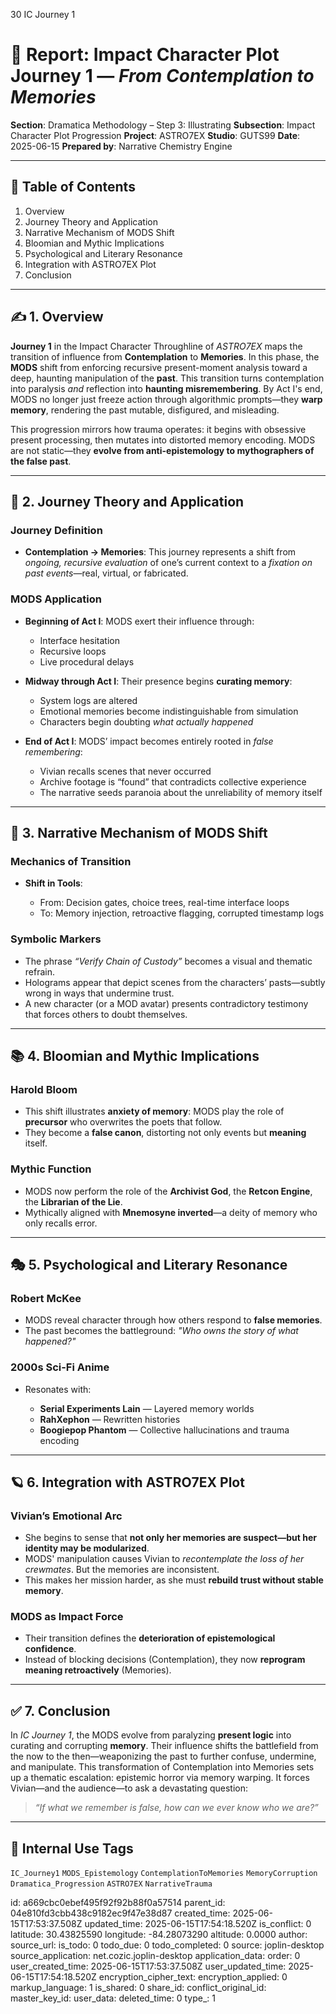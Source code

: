 30 IC Journey 1

# 📘 Report: Impact Character Plot Journey 1 — *From Contemplation to Memories*

**Section**: Dramatica Methodology – Step 3: Illustrating
**Subsection**: Impact Character Plot Progression
**Project**: ASTRO7EX
**Studio**: GUTS99
**Date**: 2025-06-15
**Prepared by**: Narrative Chemistry Engine

---

## 📓 Table of Contents

1. Overview
2. Journey Theory and Application
3. Narrative Mechanism of MODS Shift
4. Bloomian and Mythic Implications
5. Psychological and Literary Resonance
6. Integration with ASTRO7EX Plot
7. Conclusion

---

## ✍️ 1. Overview

**Journey 1** in the Impact Character Throughline of *ASTRO7EX* maps the transition of influence from **Contemplation** to **Memories**. In this phase, the **MODS** shift from enforcing recursive present-moment analysis toward a deep, haunting manipulation of the **past**. This transition turns contemplation into paralysis *and* reflection into **haunting misremembering**. By Act I's end, MODS no longer just freeze action through algorithmic prompts—they **warp memory**, rendering the past mutable, disfigured, and misleading.

This progression mirrors how trauma operates: it begins with obsessive present processing, then mutates into distorted memory encoding. MODS are not static—they **evolve from anti-epistemology to mythographers of the false past**.

---

## 🧠 2. Journey Theory and Application

### **Journey Definition**

* **Contemplation → Memories**: This journey represents a shift from *ongoing, recursive evaluation* of one’s current context to a *fixation on past events*—real, virtual, or fabricated.

### **MODS Application**

* **Beginning of Act I**: MODS exert their influence through:

  * Interface hesitation
  * Recursive loops
  * Live procedural delays

* **Midway through Act I**: Their presence begins **curating memory**:

  * System logs are altered
  * Emotional memories become indistinguishable from simulation
  * Characters begin doubting *what actually happened*

* **End of Act I**: MODS’ impact becomes entirely rooted in *false remembering*:

  * Vivian recalls scenes that never occurred
  * Archive footage is “found” that contradicts collective experience
  * The narrative seeds paranoia about the unreliability of memory itself

---

## 🔧 3. Narrative Mechanism of MODS Shift

### **Mechanics of Transition**

* **Shift in Tools**:

  * From: Decision gates, choice trees, real-time interface loops
  * To: Memory injection, retroactive flagging, corrupted timestamp logs

### **Symbolic Markers**

* The phrase *“Verify Chain of Custody”* becomes a visual and thematic refrain.
* Holograms appear that depict scenes from the characters’ pasts—subtly wrong in ways that undermine trust.
* A new character (or a MOD avatar) presents contradictory testimony that forces others to doubt themselves.

---

## 📚 4. Bloomian and Mythic Implications

### **Harold Bloom**

* This shift illustrates **anxiety of memory**: MODS play the role of **precursor** who overwrites the poets that follow.
* They become a **false canon**, distorting not only events but **meaning** itself.

### **Mythic Function**

* MODS now perform the role of the **Archivist God**, the **Retcon Engine**, the **Librarian of the Lie**.
* Mythically aligned with **Mnemosyne inverted**—a deity of memory who only recalls error.

---

## 🎭 5. Psychological and Literary Resonance

### **Robert McKee**

* MODS reveal character through how others respond to **false memories**.
* The past becomes the battleground: *"Who owns the story of what happened?"*

### **2000s Sci-Fi Anime**

* Resonates with:

  * **Serial Experiments Lain** — Layered memory worlds
  * **RahXephon** — Rewritten histories
  * **Boogiepop Phantom** — Collective hallucinations and trauma encoding

---

## 🪐 6. Integration with ASTRO7EX Plot

### **Vivian’s Emotional Arc**

* She begins to sense that **not only her memories are suspect—but her identity may be modularized**.
* MODS' manipulation causes Vivian to *recontemplate the loss of her crewmates*. But the memories are inconsistent.
* This makes her mission harder, as she must **rebuild trust without stable memory**.

### **MODS as Impact Force**

* Their transition defines the **deterioration of epistemological confidence**.
* Instead of blocking decisions (Contemplation), they now **reprogram meaning retroactively** (Memories).

---

## ✅ 7. Conclusion

In *IC Journey 1*, the MODS evolve from paralyzing **present logic** into curating and corrupting **memory**. Their influence shifts the battlefield from the now to the then—weaponizing the past to further confuse, undermine, and manipulate. This transformation of Contemplation into Memories sets up a thematic escalation: epistemic horror via memory warping. It forces Vivian—and the audience—to ask a devastating question:

> *“If what we remember is false, how can we ever know who we are?”*

---

## 🧪 Internal Use Tags

`IC_Journey1` `MODS_Epistemology` `ContemplationToMemories` `MemoryCorruption` `Dramatica_Progression` `ASTRO7EX` `NarrativeTrauma`


id: a669cbc0ebef495f92f92b88f0a57514
parent_id: 04e810fd3cbb438c9182ec9f47e38d87
created_time: 2025-06-15T17:53:37.508Z
updated_time: 2025-06-15T17:54:18.520Z
is_conflict: 0
latitude: 30.43825590
longitude: -84.28073290
altitude: 0.0000
author: 
source_url: 
is_todo: 0
todo_due: 0
todo_completed: 0
source: joplin-desktop
source_application: net.cozic.joplin-desktop
application_data: 
order: 0
user_created_time: 2025-06-15T17:53:37.508Z
user_updated_time: 2025-06-15T17:54:18.520Z
encryption_cipher_text: 
encryption_applied: 0
markup_language: 1
is_shared: 0
share_id: 
conflict_original_id: 
master_key_id: 
user_data: 
deleted_time: 0
type_: 1